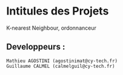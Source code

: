 # Intitules des Projets
K-nearest Neighbour, ordonnanceur

## Developpeurs : 
    Mathieu AGOSTINI (agostinimat@cy-tech.fr)
    Guillaume CALMEL (calmelguil@cy-tech.fr)
